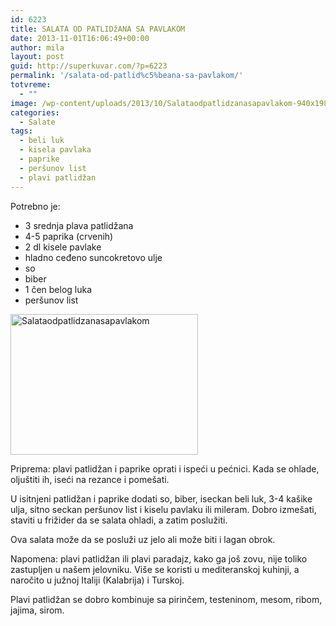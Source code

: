 ```yaml
---
id: 6223
title: SALATA OD PATLIDžANA SA PAVLAKOM
date: 2013-11-01T16:06:49+00:00
author: mila
layout: post
guid: http://superkuvar.com/?p=6223
permalink: '/salata-od-patlid%c5%beana-sa-pavlakom/'
totvreme:
  - ""
image: /wp-content/uploads/2013/10/Salataodpatlidzanasapavlakom-940x198.jpg
categories:
  - Salate
tags:
  - beli luk
  - kisela pavlaka
  - paprike
  - peršunov list
  - plavi patlidžan
---
```

Potrebno je:

  * 3 srednja plava patlidžana
  * 4-5 paprika (crvenih)
  * 2 dl kisele pavlake
  * hladno ceđeno suncokretovo ulje
  * so
  * biber
  * 1 čen belog luka
  * peršunov list

[<img class="alignnone size-medium wp-image-6224" src="//superkuvar.com/wp-content/uploads/2013/10/Salataodpatlidzanasapavlakom-300x225.jpg" alt="Salataodpatlidzanasapavlakom" width="300" height="225" />](//superkuvar.com/wp-content/uploads/2013/10/Salataodpatlidzanasapavlakom.jpg)

Priprema: plavi patlidžan i paprike oprati i ispeći u pećnici. Kada se ohlade, oljuštiti ih, iseći na rezance i pomešati.

U isitnjeni patlidžan i paprike dodati so, biber, iseckan beli luk, 3-4 kašike ulja, sitno seckan peršunov list i kiselu pavlaku ili mileram. Dobro izmešati, staviti u frižider da se salata ohladi, a zatim poslužiti.

Ova salata može da se posluži uz jelo ali može biti i lagan obrok.

Napomena: plavi patlidžan ili plavi paradajz, kako ga još zovu, nije toliko zastupljen u našem jelovniku. Više se koristi u mediteranskoj kuhinji, a naročito u južnoj Italiji (Kalabrija) i Turskoj.

Plavi patlidžan se dobro kombinuje sa pirinčem, testeninom, mesom, ribom, jajima, sirom.